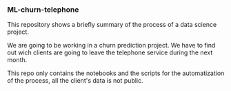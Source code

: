 ### ML-churn-telephone

This repository shows a briefly summary of the process of a data science project.

We are going to be working in a churn prediction project. We have to find out wich clients are going to leave the telephone service during the next month.

This repo only contains the notebooks and the scripts for the automatization of the process, all the client's data is not public.